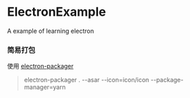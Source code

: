 # ElectronExample

A example of learning electron


### 简易打包

使用 [electron-packager](https://github.com/electron-userland/electron-packager)

> electron-packager . --asar --icon=icon/icon --package-manager=yarn

